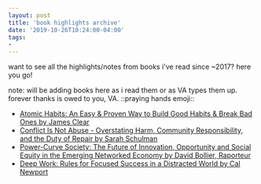 ```yaml
---
layout: post
title: 'book highlights archive'
date: '2019-10-26T10:24:00-04:00'
tags:
- 
--- 
```


want to see all the highlights/notes from books i've read since ~2017? here you go!

note: will be adding books here as i read them or as VA types them up. forever thanks is owed to you, VA. ::praying hands emoji::



* [Atomic Habits: An Easy & Proven Way to Build Good Habits & Break Bad Ones by James Clear](https://docs.google.com/document/d/1BXNjEWNht46wTHFlymfWy00b15RJYk2Kl0dGqUBVCRo/edit?usp=sharing)
* [Conflict Is Not Abuse - Overstating Harm, Community Responsibility, and the Duty of Repair by Sarah Schulman](https://docs.google.com/document/d/1OFB88c6CzWG5kGXaccuTLzJV2MUjjH0lrA53lpcU8Uw/edit#heading=h.4krziu3nbdml)
* [Power-Curve Society: The Future of Innovation, Opportunity and Social Equity in the Emerging Networked Economy by David Bollier, Raporteur](https://docs.google.com/document/d/174kniuH2Y60yt0-pjfuAK-JAtSBXUJQ1kPhJkiTdqM0/edit#heading=h.n69fg0cdulli)
* [Deep Work: Rules for Focused Success in a Distracted World
by Cal Newport](https://docs.google.com/document/d/1NZ3eAyPmGUQ_qSy5VktgXa94AuG6TlpZtUanl3Ntnwc/edit)

<!-- hyperlink bank -->

<!-- archive: https://drive.google.com/drive/u/0/folders/1dZapzJz371t98KralZfaNwmavL7rjrQA -->

<!-- &#042; = asterisk -->
<!-- &#039; = single quote '-->
